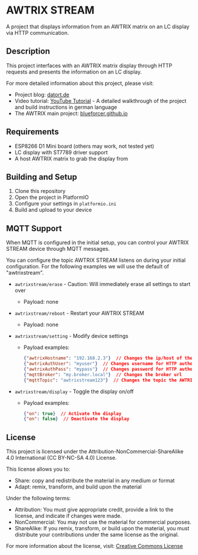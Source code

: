 # AWTRIX STREAM

A project that displays information from an AWTRIX matrix on an LC display via HTTP communication.

## Description

This project interfaces with an AWTRIX matrix display through HTTP requests and presents the information on an LC display.

For more detailed information about this project, please visit:
- Project blog: [datort.de](https://datort.de)
- Video tutorial: [YouTube Tutorial](https://youtu.be/LMmw3sYUiGc) - A detailed walkthrough of the project and build instructions in german language
- The AWTRIX main project: [blueforcer.github.io](https://blueforcer.github.io/awtrix3/#/)


## Requirements

- ESP8266 D1 Mini board (others may work, not tested yet)
- LC display with ST7789 driver support
- A host AWTRIX matrix to grab the display from

## Building and Setup

1. Clone this repository
2. Open the project in PlatformIO
3. Configure your settings in `platformio.ini`
4. Build and upload to your device

## MQTT Support

When MQTT is configured in the initial setup, you can control your AWTRIX STREAM device through MQTT messages. 

You can configure the topic AWTRIX STREAM listens on during your initial configuration. For the following examples we will use the default of "awtrixstream".

- `awtrixstream/erase` - Caution: Will immediately erase all settings to start over
  - Payload: none

- `awtrixstream/reboot` - Restart your AWTRIX STREAM
  - Payload: none

- `awtrixstream/setting` - Modify device settings
  - Payload examples:
    ```json
    {"awtrixHostname": "192.168.2.3"}  // Changes the ip/host of the host AWTRIX to grab data from
    {"awtrixAuthUser": "myuser"}  // Changes username for HTTP authentication to the host AWTRIX
    {"awtrixAuthPass": "mypass"}  // Changes password for HTTP authentication to the host AWTRIX
    {"mqttBroker": "my.broker.local"}  // Changes the broker url
    {"mqttTopic": "awtrixstream123"}  // Changes the topic the AWTRIX STREAMS listens on for these type of commands
    ```

- `awtrixstream/display` - Toggle the display on/off
  - Payload examples:
    ```json
    {"on": true}  // Activate the display
    {"on": false}  // Deactivate the display
    ```


## License

This project is licensed under the Attribution-NonCommercial-ShareAlike 4.0 International (CC BY-NC-SA 4.0) License.

This license allows you to:
- Share: copy and redistribute the material in any medium or format
- Adapt: remix, transform, and build upon the material

Under the following terms:
- Attribution: You must give appropriate credit, provide a link to the license, and indicate if changes were made.
- NonCommercial: You may not use the material for commercial purposes.
- ShareAlike: If you remix, transform, or build upon the material, you must distribute your contributions under the same license as the original.

For more information about the license, visit: [Creative Commons License](https://creativecommons.org/licenses/by-nc-sa/4.0/) 